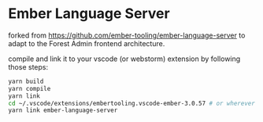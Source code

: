 # Ember Language Server

forked from https://github.com/ember-tooling/ember-language-server to adapt to the Forest Admin frontend architecture.


compile and link it to your vscode (or webstorm) extension by following those steps:

```bash
yarn build
yarn compile
yarn link
cd ~/.vscode/extensions/embertooling.vscode-ember-3.0.57 # or wherever your extension embertooling is installed
yarn link ember-language-server
```


